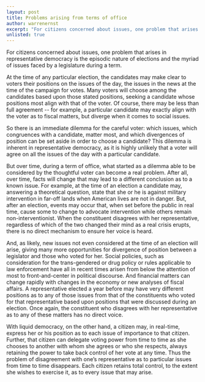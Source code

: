 ```yaml
---
layout: post
title: Problems arising from terms of office
author: warrenernst
excerpt: "For citizens concerned about issues, one problem that arises in representative democracy is the episodic nature of elections and the myriad of issues faced by a legislature during a term."
unlisted: true
---
```


For citizens concerned about issues, one problem that arises in representative democracy is the episodic nature of elections and the myriad of issues faced by a legislature during a term.

At the time of any particular election, the candidates may make clear to voters their positions on the issues of the day, the issues in the news at the time of the campaign for votes. Many voters will choose among the candidates based upon those stated positions, seeking a candidate whose positions most align with that of the voter. Of course, there may be less than full agreement -- for example, a particular candidate may exactly align with the voter as to fiscal matters, but diverge when it comes to social issues.

So there is an immediate dilemma for the careful voter: which issues, which congruences with a candidate, matter most, and which divergences of position can be set aside in order to choose a candidate? This dilemma is inherent in representative democracy, as it is highly unlikely that a voter will agree on all the issues of the day with a particular candidate.

But over time, during a term of office, what started as a dilemma able to be considered by the thoughtful voter can become a real problem. After all, over time, facts will change that may lead to a different conclusion as to a known issue. For example, at the time of an election a candidate may, answering a theoretical question, state that she or he is against military intervention in far-off lands when American lives are not in danger. But, after an election, events may occur that, when set before the public in real time, cause some to change to advocate intervention while others remain non-interventionist. When the constituent disagrees with her representative, regardless of which of the two changed their mind as a real crisis erupts, there is no direct mechanism to ensure her voice is heard.

And, as likely, new issues not even considered at the time of an election will arise, giving many more opportunities for divergence of position between a legislator and those who voted for her. Social policies, such as consideration for the trans-gendered or drug policy or rules applicable to law enforcement have all in recent times arisen from below the attention of most to front-and-center in political discourse. And financial matters can change rapidly with changes in the economy or new analyses of fiscal affairs. A representative elected a year before may have very different positions as to any of those issues from that of the constituents who voted for that representative based upon positions that were discussed during an election. Once again, the constituent who disagrees with her representative as to any of these matters has no direct voice.

With liquid democracy, on the other hand, a citizen may, in real-time, express her or his position as to each issue of importance to that citizen. Further, that citizen can delegate voting power from time to time as she chooses to another with whom she agrees or who she respects, always retaining the power to take back control of her vote at any time. Thus the problem of disagreement with one’s representative as to particular issues from time to time disappears. Each citizen retains total control, to the extent she wishes to exercise it, as to every issue that may arise.
